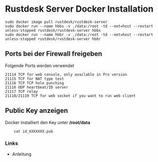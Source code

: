 # Rustdesk Server Docker Installation

```
sudo docker image pull rustdesk/rustdesk-server
sudo docker run --name hbbs -v ./data:/root -td --net=host --restart unless-stopped rustdesk/rustdesk-server hbbs
sudo docker run --name hbbr -v ./data:/root -td --net=host --restart unless-stopped rustdesk/rustdesk-server hbbr
```
## Ports bei der Firewall freigeben

Folgende Ports werden verwendet

    21114 TCP for web console, only available in Pro version
    21115 TCP for NAT type test
    21116 TCP TCP hole punching
    21116 UDP heartbeat/ID server
    21117 TCP relay
    21118/21119 TCP for web socket if you want to run web client

## Public Key anzeigen
Docker installiert den Key unter **/root/data**

        cat id_XXXXXXX.pub 

### Links
+ Anleitung
